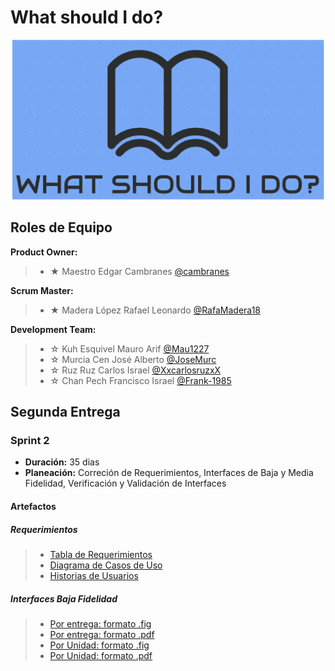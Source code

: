 # What should I do?
<p align="center">
<img src="https://github.com/RafaMadera18/Introduccion-Ing.Software/blob/2b793f3af18f2020e3886d2bcaff421e5ee01885/Extras/Logo.PNG"/>



## Roles de Equipo 
<b>Product Owner:</b></br>
 > - ★ Maestro Edgar Cambranes [@cambranes](https://github.com/cambranes "Click Aquí")</br>
 
<b>Scrum Master: </b></br>
 > - ★ Madera López Rafael Leonardo [@RafaMadera18](https://github.com/RafaMadera18 "Click Aquí")</br>
 
<b>Development Team:</b></br>
 > - ☆ Kuh Esquivel Mauro Arif [@Mau1227](https://github.com/Mau1227 "Click Aquí")
 > - ☆ Murcia Cen José Alberto [@JoseMurc](https://github.com/JoseMurc "Click Aquí")
 > - ☆ Ruz Ruz Carlos Israel [@XxcarlosruzxX](https://github.com/XxcarlosruzxX "Click Aquí")
 > - ☆ Chan Pech Francisco Israel [@Frank-1985](https://github.com/Franck-1985 "Click Aquí")

## Segunda Entrega
### Sprint 2

<ul>
  <li><b>Duración:</b> 35 dias</li>
  <li><b>Planeación:</b> Correción de Requerimientos, Interfaces de Baja y Media Fidelidad, Verificación y Validación de Interfaces</li>
</ul>

#### Artefactos
##### Requerimientos
 > - [Tabla de Requerimientos](https://github.com/RafaMadera18/Introduccion-Ing.Software/blob/f58dd33c78d57392d30082733263c4d7462abe29/Sprint%202/Artefactos/Requerimientos/Tabla%20de%20Requerimientos.pdf "Click Aquí")
  > - [Diagrama de Casos de Uso](https://github.com/RafaMadera18/Introduccion-Ing.Software/blob/f58dd33c78d57392d30082733263c4d7462abe29/Sprint%202/Artefactos/Requerimientos/Diagrama%20de%20casos%20de%20uso.pdf "Click Aquí")
  > - [Historias de Usuarios](https://github.com/RafaMadera18/Introduccion-Ing.Software/blob/f58dd33c78d57392d30082733263c4d7462abe29/Sprint%202/Artefactos/Requerimientos/Historias%20de%20Usuarios.pdf "Click Aquí")
  
##### Interfaces Baja Fidelidad
  > - [Por entrega: formato .fig](https://github.com/RafaMadera18/Introduccion-Ing.Software/blob/f58dd33c78d57392d30082733263c4d7462abe29/Sprint%202/Artefactos/Interfaces%20Baja%20Fidelidad/Interfaz%20Baja%20Fidelidad%20por%20Entregas.fig "Click Aquí")
  > - [Por entrega: formato .pdf](https://github.com/RafaMadera18/Introduccion-Ing.Software/blob/f58dd33c78d57392d30082733263c4d7462abe29/Sprint%202/Artefactos/Interfaces%20Baja%20Fidelidad/Interfaz%20Baja%20Fidelidad%20por%20Entregas.pdf "Click Aquí")
  > - [Por Unidad: formato .fig](https://github.com/RafaMadera18/Introduccion-Ing.Software/blob/f58dd33c78d57392d30082733263c4d7462abe29/Sprint%202/Artefactos/Interfaces%20Baja%20Fidelidad/Interfaz%20Baja%20Fidelidad%20por%20Unidades.fig "Click Aquí")
  > - [Por Unidad: formato .pdf](https://github.com/RafaMadera18/Introduccion-Ing.Software/blob/f58dd33c78d57392d30082733263c4d7462abe29/Sprint%202/Artefactos/Interfaces%20Baja%20Fidelidad/Interfaz%20Baja%20Fidelidad%20por%20Unidades.pdf "Click Aquí")
  
